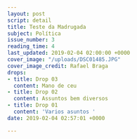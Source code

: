 ```yaml
---
layout: post
script: detail
title: Teste da Madrugada
subject: Política
issue_number: 3
reading_time: 4
last_updated: 2019-02-04 02:00:00 +0000
cover_image: "/uploads/DSC01485.JPG"
cover_image_credit: Rafael Braga
drops:
- title: Drop 03
  content: Mano de ceu
- title: Drop 02
  content: Assuntos bem diversos
- title: Drop 01
  content: 'Varios asuntos '
date: 2019-02-04 02:57:01 +0000

---
```

